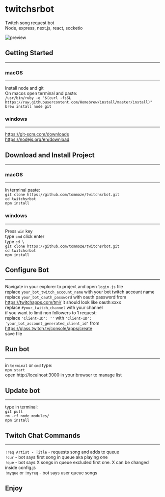 # twitchsrbot

Twitch song request bot\
Node, express, next.js, react, socketio

![preview](https://user-images.githubusercontent.com/33844718/52885298-65309f80-3179-11e9-8a50-a16d0addcc87.png)

## Getting Started

---

### macOS

---

Install node and git\
On macos open terminal and paste:\
`/usr/bin/ruby -e "$(curl -fsSL https://raw.githubusercontent.com/Homebrew/install/master/install)"` \
`brew install node git`

### windows

---

https://git-scm.com/downloads \
https://nodejs.org/en/download

## Download and Install Project

---

### macOS

---

In terminal paste:\
`git clone https://github.com/tommoze/twitchsrbot.git`\
`cd twitchsrbot`\
`npm install`

### windows

---

Press `win` key\
type `cmd` click enter\
type `cd \`\
`git clone https://github.com/tommoze/twitchsrbot.git`\
`cd twitchsrbot`\
`npm install`

## Configure Bot

---

Navigate in your explorer to project and open `login.js` file\
replace `your_bot_twitch_account_name` with your bot twitch account name\
replace `your_bot_oauth_password` with oauth password from https://twitchapps.com/tmi/ it should look like oauth:xxxx\
replace `#your_twitch_channel` with your channel\
if you want to limit non followers to 1 request:\
replace `'Client-ID': ''` with `'Client-ID': 'your_bot_account_generated_client_id'` from https://glass.twitch.tv/console/apps/create \
save file

## Run bot

---

in `terminal` or `cmd` type:\
`npm start`\
open http://localhost:3000 in your browser to manage list

## Update bot

---

type in terminal:\
`git pull`\
`rm -rf node_modules/`\
`npm install`

## Twitch Chat Commands

---

`!req Artist - Title` - requests song and adds to queue\
`!cur` - bot says first song in queue aka playing one\
`!que` - bot says X songs in queue excluded first one. X can be changed inside config.js\
`!myque` or `!myreq` - bot says user queue songs

## Enjoy
